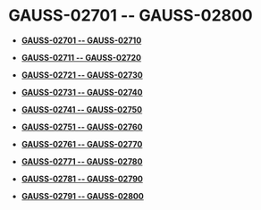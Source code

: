 # GAUSS-02701 -- GAUSS-02800<a name="ZH-CN_TOPIC_0302072889"></a>

-   **[GAUSS-02701 -- GAUSS-02710](GAUSS-02701----GAUSS-02710.md)**  

-   **[GAUSS-02711 -- GAUSS-02720](GAUSS-02711----GAUSS-02720.md)**  

-   **[GAUSS-02721 -- GAUSS-02730](GAUSS-02721----GAUSS-02730.md)**  

-   **[GAUSS-02731 -- GAUSS-02740](GAUSS-02731----GAUSS-02740.md)**  

-   **[GAUSS-02741 -- GAUSS-02750](GAUSS-02741----GAUSS-02750.md)**  

-   **[GAUSS-02751 -- GAUSS-02760](GAUSS-02751----GAUSS-02760.md)**  

-   **[GAUSS-02761 -- GAUSS-02770](GAUSS-02761----GAUSS-02770.md)**  

-   **[GAUSS-02771 -- GAUSS-02780](GAUSS-02771----GAUSS-02780.md)**  

-   **[GAUSS-02781 -- GAUSS-02790](GAUSS-02781----GAUSS-02790.md)**  

-   **[GAUSS-02791 -- GAUSS-02800](GAUSS-02791----GAUSS-02800.md)**  


